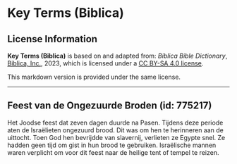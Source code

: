 # Key Terms (Biblica)

## License Information

**Key Terms (Biblica)** is based on and adapted from: _Biblica Bible Dictionary_, [Biblica, Inc.](https://www.biblica.com/), 2023, which is licensed under a [CC BY-SA 4.0 license](https://creativecommons.org/licenses/by-sa/4.0/legalcode.en).

This markdown version is provided under the same license.



--------------------------------

## Feest van de Ongezuurde Broden (id: 775217)

Het Joodse feest dat zeven dagen duurde na Pasen. Tijdens deze periode aten de Israëlieten ongezuurd brood. Dit was om hen te herinneren aan de uittocht. Toen God hen bevrijdde van slavernij, verlieten ze Egypte snel. Ze hadden geen tijd om gist in hun brood te gebruiken. Israëlische mannen waren verplicht om voor dit feest naar de heilige tent of tempel te reizen.



